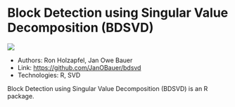 # Block Detection using Singular Value Decomposition (BDSVD)

![](images/ "")

- Authors: Ron Holzapfel, Jan Owe Bauer
- Link: https://github.com/JanOBauer/bdsvd
- Technologies: R, SVD

Block Detection using Singular Value Decomposition (BDSVD) is an R package.